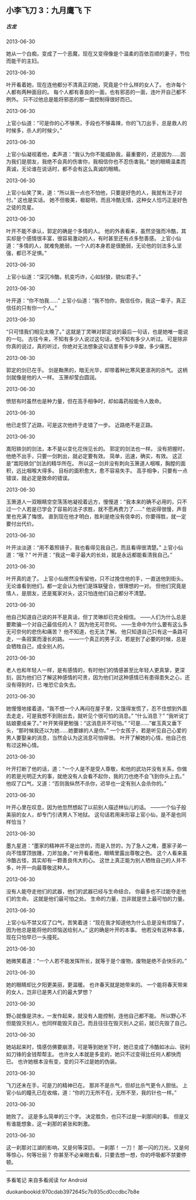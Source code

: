 ## 小李飞刀 3：九月鹰飞 下

##### 古龙

  

2013-06-30

她从一个白痴，变成了一个恶魔，现在又变得像是个温柔的百依百顺的妻子，节俭而能干的主妇。

  

2013-06-30

叶开看着她，现在连他都分不清真正的她，究竟是个什么样的女人了。 也许每个人都有两种面目的。 每个人都有善良的一面，也有邪恶的一面，连叶开自己都不例外。
只不过他总是能将邪恶的那一面控制得很好而已。

  

2013-06-30

上官小仙道：“可是你的心不够黑，手段也不够毒辣，你的飞刀出手，总是救人的时候多，杀人的时候少。”

  

2013-06-30

上官小仙凝视着他，柔声道：“我认为你不能威胁我，最重要的，还是因为……因为我们是朋友，我绝不会真的伤害你，我相信你也不忍伤害我。”
她的眼睛温柔而真诚，无论谁在说话时，都不会有这么真诚的眼睛。

  

2013-06-30

上官小仙笑了笑，道：“所以我一点也不怕他，只要是好色的人，我就有法子对付。” 这也是实话。
她不但极美，极聪明，而且冷酷无情，这种女人恰巧正是好色之徒的克星。

  

2013-06-30

叶开不能不承认，郭定的确是个多情的人。 他的外表看来，虽然坚强而冷酷，其实却是个感情很丰富，很容易激动的人，有时甚至还有点多愁善感。
上官小仙道：“多情的人，就难免脆弱，一个人的本身若是很脆弱，无论他的剑法多么坚强，都已不足惧。”

  

2013-06-30

上官小仙道：“深沉冷酷，机变巧诈，心如豺狼，貌似君子。”

  

2013-06-30

叶开道：“你不怕我……” 上官小仙道：“我不怕你，我信任你，我这一辈子，真正信任的只有你一个人。”

  

2013-06-30

“只可惜我们相见太晚了。” 这就是丁灵琳对郭定说的最后一句话，也是她唯一能说的一句。 古往今来，不知有多少人说过这句话，也不知有多少人听过。
可是除非你真的说过，真的听过，你绝对无法想象这句话里有多少辛酸，多少痛苦。

  

2013-06-30

郭定的剑已在手。 剑是黝黑的，暗无光华，却带着种比寒风更凛冽的杀气。 这柄剑就像是他的人一样。 玉箫却莹白圆润。

  

2013-06-30

愤怒有时虽然也是种力量，但在高手相争时，却如毒药般能令人致命。

  

2013-06-30

他已走惯了近路，可是这次他终于走错了一步。 近路绝不是正路。

  

2013-06-30

嵩阳铁剑的剑法，本不是以变化花俏见长的。 郭定的剑法也一样。 没有把握时，他绝不出手，只要一剑刺出，就必定要有效。 简单，迅速，确实，有效。
这正是“嵩阳铁剑”剑法的精华所在。 所以这一剑并没有刺向玉箫道人咽喉，胸膛的面积，远比咽喉大得多。 目标的面积愈大，愈不容易失手。
高手相争，只要有一点错误，就必定是致命的错误。

  

2013-06-30

玉箫道人一双眼睛空空荡荡地凝视着远方，慢慢道：“我本来的确不必用的，只不过一个人若是已学会了容易的法子求胜，就不愿再费力了……”
他说得很慢，声音里也充满了悔恨。 直到现在他才明白，胜利是绝没有侥幸的，你要得胜，就一定要付出代价。

  

2013-06-30

叶开淡淡道：“用不着照镜子，我也看得见我自己，而且看得很清楚。” 上官小仙道：“哦？” 叶开道：“我这一辈子最大的长处，就是永远都能看清我自己。”

  

2013-06-30

叶开真的走了。 上官小仙居然没有留他，只不过挽住他的手，一直送他到街头。 无论谁看到他们，都一定会认为他们是珠联璧合，很理想的一对。
但他们究竟是情人，是朋友，还是冤家对头，这只怕连他们自己都分不清楚。

  

2013-06-30

他自己知道自己说的并不是真话，但丁灵琳却已完全相信。 ——人们为什么总是要欺骗一个对自己最信任的人？ 因为他无可奈何。
——生命中为什么要有这么多无可奈何的悲伤和痛苦？ 他不知道，也无法了解。 他只知道自己只有这一条路可走，一条寂寞而漫长的路。
——一个真正的男子汉，若是到了必要的时候，总是会牺牲自己，成全别人的。

  

2013-06-30

老人也和年轻人一样，是有感情的，有时他们的情感甚至比年轻人更真挚，更深刻，因为他们已了解这种感情的可贵，因为他们对这种感情已有患得患失之心，还没有得到时，已
唯恐它会失去。

  

2013-06-30

她慢慢地接着道，“我不想一个人再闷在屋子里，又饿得发慌了，忍不住想到外面去走走，可是我想不到刚出去，就听见个很可怕的消息。” “什么消息？”
“我听说丁姑娘要成亲了。” 叶开笑得更勉强：“这消息并不可怕。” “可是……”崔玉真又垂下头，“那时候我还以为她……她要嫁的人是你。”
一个女孩子，若是听见自己心爱的男人要娶亲的消息，当然会认为这消息可怕得很。 叶开了解她的心情，他自己也有过这种心情。

  

2013-06-30

叶开打断了他的话，道：“一个人是不是受人尊敬，和他的武功并没有关系，你做的若是光明正大的事，就绝没有人会看不起你，我的刀也绝不会飞到你头上去。”
他叹了口气，又道：“否则我纵然不杀你，迟早也一定有别人会杀你的。”

  

2013-06-30

叶开心里在叹息，因为他忽然想起了以前别人描述林仙儿的话。 ——一个仙子般美丽的女人，却专门引诱男人下地狱。 这句话若用来形容上官小仙，是不是也同样恰当？

  

2013-06-30

墨九星道：“墨家的精神并不是出世的，而是入世的，为了急人之难，墨家子弟一向不惜摩顶放踵，刀斧加身。” 叶开看着他，眼睛里露出尊敬之色。
这个人看来虽冷酷古怪，其实却有一颗善良伟大的心。 这世上真正能为别人牺牲自己的人并不多，叶开一向最尊敬这种人。

  

2013-06-30

没有人能夺走他们的武器，他们的武器已经与生命结合。 你最多也不过能夺走他们的生命。 这就是他们最可怕之处。 生命的力量，岂非就是世上最可怕的力量。

  

2013-06-30

上官小仙不禁又叹了口气，苦笑着道：“现在我才知道他为什么总是没有烦恼了，因为他总是能将他的烦恼送给别人。” 这的确是叶开的本事。
他若没有这种本事，现在只怕早已一头撞死。

  

2013-06-30

她微笑着道：“一个人若不能发挥所长，就等于是个废物，废物是绝不会快乐的。”

  

2013-06-30

她的眼睛却比夕阳更美丽，更温暖。 也许春天就是她带来的。 一个能将春天带来的女人，岂非已是男人们的最大梦想？

  

2013-06-30

野心就像是洪水，一发作起来，就没有人能控制，连他自己都不能。 所以野心不但能毁灭别人，也同样能毁灭自己，而且往往在毁灭别人之前，就已先毁了自己。

  

2013-06-30

她站起来时，情感仿佛要崩溃，可是等到她坐下时，她已变成了冷酷如冰山、锐利如刀锋的金钱帮帮主。 也许女人本就是多变的，她只不过变得比任何人都快而已。
也许她根本没有变，变的只不过是她的伪装。

  

2013-06-30

飞刀还未在手，可是刀的精神已在。 那并不是杀气，但却比杀气更令人胆怯。 上官小仙的瞳孔已在收缩，道：“你的刀无所不在，无所不至，我的针也一样。”

  

2013-06-30

她败了。 这是多么简单的三个字。 决定胜负，也只不过是一刹那间的事。 但是又有谁能想象，这一刹那的紧张和刺激。

  

2013-06-30

这一刹那对江湖的影响，又是何等深巨。 一刹那！ 一刀！ 那一闪的刀光，又是何等惊心，何等壮丽？ 你甚至不必亲眼去看，只要去想一想，你的呼吸都不禁要停顿。

* * *

多看笔记 来自多看阅读 for Android

duokanbookid:970cdab3972645c7b935cd0ccdbc7b8e

